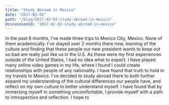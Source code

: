 ```yaml
---
title: "Study Abroad in Mexico"
date: "2017-02-02"
path: "/blog/2017-02-02-study-abroad-in-mexico"
discussionId: "2017-02-02-study-abroad-in-mexico"
---
```


In the past 6 months, I've made three trips to Mexico City, Mexico. None of them academically. I've stayed over 2 months there now, learning of the culture and finding that these people our new president wants to keep out so bad are really just like us in the U.S. As these were my first experiences outside of the United States, I had no idea what to expect. I have played many online video games in my life, where I found I could create relationships with people of any nationality. I have found that truth to hold in my travels to Mexico. I've decided to study abroad there to both further expand my understanding of the cultural differences our people have, and reflect on my own culture to better understand myself. I have found that by immersing myself in something uncomfortable, I provide myself with a path to introspection and reflection. I hope to
